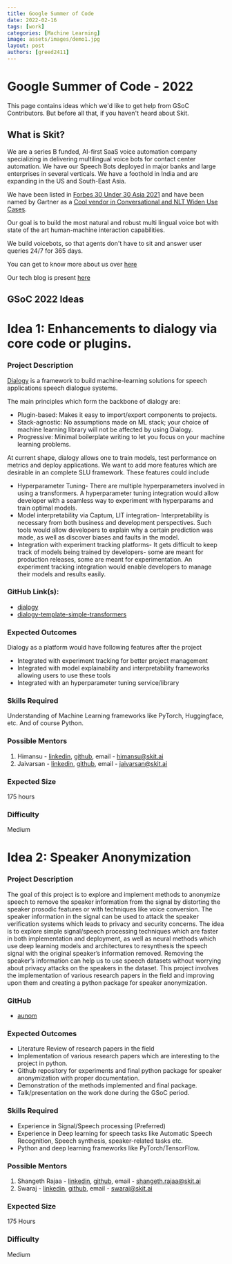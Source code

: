 ```yaml
---
title: Google Summer of Code
date: 2022-02-16
tags: [work]
categories: [Machine Learning]
image: assets/images/demo1.jpg
layout: post
authors: [greed2411]
---
```



# Google Summer of Code - 2022

This page contains ideas which we'd like to get help from GSoC Contributors. But before all that, if you haven't heard about Skit.


## What is Skit?

We are a series B funded, AI-first SaaS voice automation company specializing in delivering multilingual voice bots for contact center automation. We have our Speech Bots deployed in major banks and large enterprises in several verticals. We have a foothold in India and are expanding in the US and South-East Asia.

We have been listed in [Forbes 30 Under 30 Asia 2021](https://www.forbes.com/sites/johnkang/2021/04/19/the-forbes-30-under-30-asia-startups-unshackling-businesses-using-ai/?sh=9268fa85f9aa) and have been named by Gartner as a [Cool vendor in Conversational and NLT Widen Use Cases](https://www.businesswire.com/news/home/20211221005315/en/Skit-Named-as-a-Cool-Vendor-in-Gartner-Cool-Vendors-in-Conversational-and-NLT-Widen-Use-Cases-Domain-Knowledge-and-Dialect-Support?utm_medium=email&_hsmi=202791220&_hsenc=p2ANqtz--yQEAO9Q810nr71J9I8MPppXkOWpWg51LqIrOdv_Wc2X_Hj-ydmia5ruRLbQEEat7EPQ6fn_GHMMVWu4tUV8beoU2BQA&utm_content=202791220&utm_source=hs_email).

Our goal is to build the most natural and robust multi lingual voice bot with state of the art human-machine interaction capabilities.

We build voicebots, so that agents don't have to sit and answer user queries 24/7 for 365 days.

You can get to know more about us over [here](https://skit.ai/)

Our tech blog is present [here](https://tech.skit.ai/)


## GSoC 2022 Ideas

# Idea 1: Enhancements to dialogy via core code or plugins.

### Project Description
[Dialogy](https://skit-ai.github.io/dialogy/) is a framework to build machine-learning solutions for speech applications speech dialogue systems. 

The main principles which form the backbone of dialogy are:

* Plugin-based: Makes it easy to import/export components to projects.
* Stack-agnostic: No assumptions made on ML stack; your choice of machine learning library will not be affected by using Dialogy.
* Progressive: Minimal boilerplate writing to let you focus on your machine learning problems.

At current shape, dialogy allows one to train models, test performance on metrics and deploy applications. We want to add more features which are desirable in an complete SLU framework. These features could include

* Hyperparameter Tuning- There are multiple hyperparameters involved in using a transformers. A hyperparameter tuning integration would allow developer with a seamless way to experiment with hyperparams and train optimal models.
* Model interpretability via Captum, LIT integration- Interpretability is necessary from both business and development perspectives. Such tools would allow developers to explain why a certain prediction was made, as well as discover biases and faults in the model.
* Integration with experiment tracking platforms- It gets difficult to keep track of models being trained by developers- some are meant for production releases, some are meant for experimentation. An experiment tracking integration would enable developers to manage their models and results easily.


### GitHub Link(s): 
* [dialogy](https://github.com/skit-ai/dialogy)
* [dialogy-template-simple-transformers](https://github.com/skit-ai/dialogy-template-simple-transformers)

### Expected Outcomes

Dialogy as a platform would have following features after the project
* Integrated with experiment tracking for better project management
* Integrated with model explainability and interpretability frameworks allowing users to use these tools
* Integrated with an hyperparameter tuning service/library


### Skills Required
Understanding of Machine Learning frameworks like PyTorch, Huggingface, etc.
And of course Python.


### Possible Mentors

1. Himansu - [linkedin](https://www.linkedin.com/in/himansu-didwania/), [github](https://github.com/hdidwania), email - himansu@skit.ai
2. Jaivarsan - [linkedin](https://www.linkedin.com/in/jaivarsan-b-50264b148/), [github](https://github.com/greed2411), email - jaivarsan@skit.ai

### Expected Size
175 hours

### Difficulty
Medium


# Idea 2: Speaker Anonymization


### Project Description
The goal of this project is to explore and implement methods to anonymize speech to remove the speaker information from the signal by distorting the speaker prosodic features or with techniques like voice conversion. The speaker information in the signal can be used to attack the speaker verification systems which leads to privacy and security concerns. The idea is to explore simple signal/speech processing techniques which are faster in both implementation and deployment, as well as neural methods which use deep learning models and architectures to resynthesis the speech signal with the original speaker’s information removed. Removing the speaker’s information can help us to use speech datasets without worrying about privacy attacks on the speakers in the dataset. This project involves the implementation of various research papers in the field and improving upon them and creating a python package for speaker anonymization.  

### GitHub
* [aunom](https://github.com/skit-ai/aunom)

### Expected Outcomes
* Literature Review of research papers in the field
* Implementation of various research papers which are interesting to the project in python.
* Github repository for experiments and final python package for speaker anonymization with proper documentation.
* Demonstration of the methods implemented and final package.
* Talk/presentation on the work done during the GSoC period.

### Skills Required
* Experience in Signal/Speech processing (Preferred)
* Experience in Deep learning for speech tasks like Automatic Speech Recognition, Speech synthesis, speaker-related tasks  etc.
* Python and deep learning frameworks like PyTorch/TensorFlow.

### Possible Mentors

1. Shangeth Rajaa - [linkedin](https://www.linkedin.com/in/shangeth/), [github](https://github.com/shangeth), email - shangeth.rajaa@skit.ai
2. Swaraj - [linkedin](https://www.linkedin.com/in/swaraj-dalmia/), [github](https://github.com/swarajdalmia), email - swaraj@skit.ai

### Expected Size
175 Hours

### Difficulty
Medium
